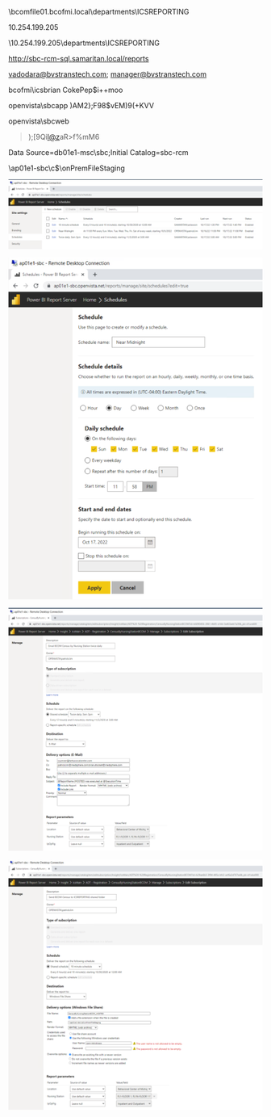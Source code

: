 \\bcomfile01.bcofmi.local\departments\ICSREPORTING

10.254.199.205

\\10.254.199.205\departments\ICSREPORTING

http://sbc-rcm-sql.samaritan.local/reports

vadodara@bvstranstech.com; manager@bvstranstech.com

bcofmi\icsbrian
CokePep$i++moo

openvista\sbcapp
)AM2};F98$vEM)9(+KVV

openvista\sbcweb
>);[9Qi<l@z>aR>f%mM6

Data Source=db01e1-msc\sbc;Initial Catalog=sbc-rcm

\\ap01e1-sbc\c$\onPremFileStaging

![image.png](/.attachments/image-de8a3510-9a1f-48b1-ad51-153c7298c76b.png)

![image.png](/.attachments/image-1b192a52-f8ee-4bb0-9b9c-3a4fea1522a8.png)

![image.png](/.attachments/image-9048d94e-cd41-4834-90d8-0db54ee76ab9.png)

![image.png](/.attachments/image-026ab991-7c65-4fce-9c84-47c22abde837.png)